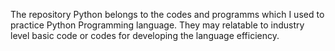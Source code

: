 The repository Python belongs to the codes and programms which I used to practice Python Programming language. 
They may relatable to industry level basic code or codes for developing the language efficiency.
